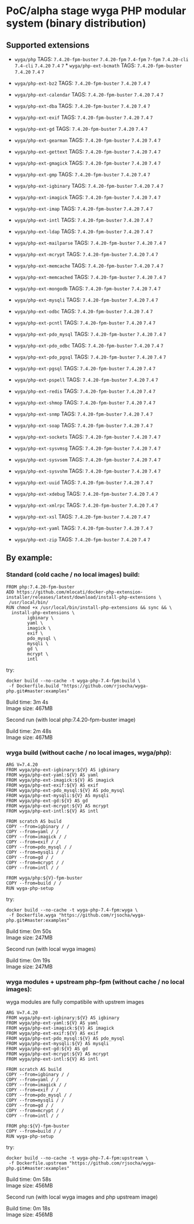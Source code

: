 # PoC/alpha stage wyga PHP modular system (binary distribution)

## Supported extensions

 * `wyga/php` TAGS: `7.4.20-fpm-buster` `7.4.20-fpm` `7.4-fpm` `7-fpm` `7.4.20-cli` `7.4-cli` `7.4.20` `7.4` `7` * `wyga/php-ext-bcmath`  TAGS: `7.4.20-fpm-buster` `7.4.20` `7.4` `7`

 * `wyga/php-ext-bz2`  TAGS: `7.4.20-fpm-buster` `7.4.20` `7.4` `7`

 * `wyga/php-ext-calendar`  TAGS: `7.4.20-fpm-buster` `7.4.20` `7.4` `7`

 * `wyga/php-ext-dba`  TAGS: `7.4.20-fpm-buster` `7.4.20` `7.4` `7`

 * `wyga/php-ext-exif`  TAGS: `7.4.20-fpm-buster` `7.4.20` `7.4` `7`

 * `wyga/php-ext-gd`  TAGS: `7.4.20-fpm-buster` `7.4.20` `7.4` `7`

 * `wyga/php-ext-gearman`  TAGS: `7.4.20-fpm-buster` `7.4.20` `7.4` `7`

 * `wyga/php-ext-gettext`  TAGS: `7.4.20-fpm-buster` `7.4.20` `7.4` `7`

 * `wyga/php-ext-gmagick`  TAGS: `7.4.20-fpm-buster` `7.4.20` `7.4` `7`

 * `wyga/php-ext-gmp`  TAGS: `7.4.20-fpm-buster` `7.4.20` `7.4` `7`

 * `wyga/php-ext-igbinary`  TAGS: `7.4.20-fpm-buster` `7.4.20` `7.4` `7`

 * `wyga/php-ext-imagick`  TAGS: `7.4.20-fpm-buster` `7.4.20` `7.4` `7`

 * `wyga/php-ext-imap`  TAGS: `7.4.20-fpm-buster` `7.4.20` `7.4` `7`

 * `wyga/php-ext-intl`  TAGS: `7.4.20-fpm-buster` `7.4.20` `7.4` `7`

 * `wyga/php-ext-ldap`  TAGS: `7.4.20-fpm-buster` `7.4.20` `7.4` `7`

 * `wyga/php-ext-mailparse`  TAGS: `7.4.20-fpm-buster` `7.4.20` `7.4` `7`

 * `wyga/php-ext-mcrypt`  TAGS: `7.4.20-fpm-buster` `7.4.20` `7.4` `7`

 * `wyga/php-ext-memcache`  TAGS: `7.4.20-fpm-buster` `7.4.20` `7.4` `7`

 * `wyga/php-ext-memcached`  TAGS: `7.4.20-fpm-buster` `7.4.20` `7.4` `7`

 * `wyga/php-ext-mongodb`  TAGS: `7.4.20-fpm-buster` `7.4.20` `7.4` `7`

 * `wyga/php-ext-mysqli`  TAGS: `7.4.20-fpm-buster` `7.4.20` `7.4` `7`

 * `wyga/php-ext-odbc`  TAGS: `7.4.20-fpm-buster` `7.4.20` `7.4` `7`

 * `wyga/php-ext-pcntl`  TAGS: `7.4.20-fpm-buster` `7.4.20` `7.4` `7`

 * `wyga/php-ext-pdo_mysql`  TAGS: `7.4.20-fpm-buster` `7.4.20` `7.4` `7`

 * `wyga/php-ext-pdo_odbc`  TAGS: `7.4.20-fpm-buster` `7.4.20` `7.4` `7`

 * `wyga/php-ext-pdo_pgsql`  TAGS: `7.4.20-fpm-buster` `7.4.20` `7.4` `7`

 * `wyga/php-ext-pgsql`  TAGS: `7.4.20-fpm-buster` `7.4.20` `7.4` `7`

 * `wyga/php-ext-pspell`  TAGS: `7.4.20-fpm-buster` `7.4.20` `7.4` `7`

 * `wyga/php-ext-redis`  TAGS: `7.4.20-fpm-buster` `7.4.20` `7.4` `7`

 * `wyga/php-ext-shmop`  TAGS: `7.4.20-fpm-buster` `7.4.20` `7.4` `7`

 * `wyga/php-ext-snmp`  TAGS: `7.4.20-fpm-buster` `7.4.20` `7.4` `7`

 * `wyga/php-ext-soap`  TAGS: `7.4.20-fpm-buster` `7.4.20` `7.4` `7`

 * `wyga/php-ext-sockets`  TAGS: `7.4.20-fpm-buster` `7.4.20` `7.4` `7`

 * `wyga/php-ext-sysvmsg`  TAGS: `7.4.20-fpm-buster` `7.4.20` `7.4` `7`

 * `wyga/php-ext-sysvsem`  TAGS: `7.4.20-fpm-buster` `7.4.20` `7.4` `7`

 * `wyga/php-ext-sysvshm`  TAGS: `7.4.20-fpm-buster` `7.4.20` `7.4` `7`

 * `wyga/php-ext-uuid`  TAGS: `7.4.20-fpm-buster` `7.4.20` `7.4` `7`

 * `wyga/php-ext-xdebug`  TAGS: `7.4.20-fpm-buster` `7.4.20` `7.4` `7`

 * `wyga/php-ext-xmlrpc`  TAGS: `7.4.20-fpm-buster` `7.4.20` `7.4` `7`

 * `wyga/php-ext-xsl`  TAGS: `7.4.20-fpm-buster` `7.4.20` `7.4` `7`

 * `wyga/php-ext-yaml`  TAGS: `7.4.20-fpm-buster` `7.4.20` `7.4` `7`

 * `wyga/php-ext-zip`  TAGS: `7.4.20-fpm-buster` `7.4.20` `7.4` `7`

## By example:

### Standard (cold cache / no local images) build:

```
FROM php:7.4.20-fpm-buster
ADD https://github.com/mlocati/docker-php-extension-installer/releases/latest/download/install-php-extensions \
 /usr/local/bin/
RUN chmod +x /usr/local/bin/install-php-extensions && sync && \
  install-php-extensions \
        igbinary \
        yaml \
        imagick \
        exif \
        pdo_mysql \
        mysqli \
        gd \
        mcrypt \
        intl 
```

try:
```
docker build --no-cache -t wyga-php-7.4-fpm:build \
 -f Dockerfile.build "https://github.com/rjsocha/wyga-php.git#master:examples"
```

Build time: 3m 4s\
Image size: 467MB

Second run (with local php:7.4.20-fpm-buster image)

Build time: 2m 48s\
Image size: 467MB

### wyga build (without cache / no local images, wyga/php):

```
ARG V=7.4.20
FROM wyga/php-ext-igbinary:${V} AS igbinary
FROM wyga/php-ext-yaml:${V} AS yaml
FROM wyga/php-ext-imagick:${V} AS imagick
FROM wyga/php-ext-exif:${V} AS exif
FROM wyga/php-ext-pdo_mysql:${V} AS pdo_mysql
FROM wyga/php-ext-mysqli:${V} AS mysqli
FROM wyga/php-ext-gd:${V} AS gd
FROM wyga/php-ext-mcrypt:${V} AS mcrypt
FROM wyga/php-ext-intl:${V} AS intl

FROM scratch AS build
COPY --from=igbinary / /
COPY --from=yaml / /
COPY --from=imagick / /
COPY --from=exif / /
COPY --from=pdo_mysql / /
COPY --from=mysqli / /
COPY --from=gd / /
COPY --from=mcrypt / /
COPY --from=intl / /

FROM wyga/php:${V}-fpm-buster
COPY --from=build / /
RUN wyga-php-setup
```

try:
```
docker build --no-cache -t wyga-php-7.4-fpm:wyga \
 -f Dockerfile.wyga "https://github.com/rjsocha/wyga-php.git#master:examples"
```

Build time: 0m 50s\
Image size: 247MB

Second run (with local wyga images)

Build time: 0m 19s\
Image size: 247MB

### wyga modules + upstream php-fpm (without cache / no local images):

wyga modules are fully compatibile with upstrem images

```
ARG V=7.4.20
FROM wyga/php-ext-igbinary:${V} AS igbinary
FROM wyga/php-ext-yaml:${V} AS yaml
FROM wyga/php-ext-imagick:${V} AS imagick
FROM wyga/php-ext-exif:${V} AS exif
FROM wyga/php-ext-pdo_mysql:${V} AS pdo_mysql
FROM wyga/php-ext-mysqli:${V} AS mysqli
FROM wyga/php-ext-gd:${V} AS gd
FROM wyga/php-ext-mcrypt:${V} AS mcrypt
FROM wyga/php-ext-intl:${V} AS intl

FROM scratch AS build
COPY --from=igbinary / /
COPY --from=yaml / /
COPY --from=imagick / /
COPY --from=exif / /
COPY --from=pdo_mysql / /
COPY --from=mysqli / /
COPY --from=gd / /
COPY --from=mcrypt / /
COPY --from=intl / /

FROM php:${V}-fpm-buster
COPY --from=build / /
RUN wyga-php-setup
```
try:
```
docker build --no-cache -t wyga-php-7.4-fpm:upstream \
 -f Dockerfile.upstream "https://github.com/rjsocha/wyga-php.git#master:examples"
```

Build time: 0m 58s\
Image size: 456MB

Second run (with local wyga images and php upstream image)

Build time: 0m 18s\
Image size: 456MB
